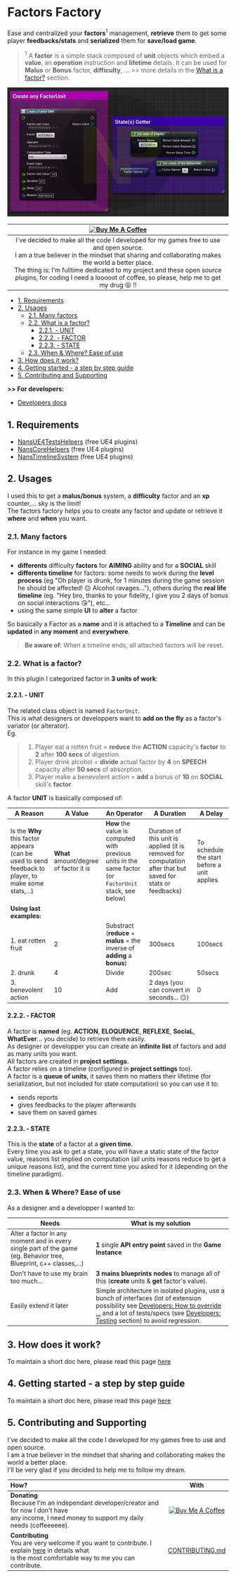 # Factors Factory

Ease and centralized your **factors**<sup>1</sup> management, **retrieve** them to get some player **feedbacks/stats** and **serialized** them for **save/load game**.

> <sup>1</sup> A **factor** is a simple stack composed of **unit** objects which embed a **value**, an **operation** instruction and **lifetime** details. It can be used for **Malus** or **Bonus** factor, **difficulty**, ... >> more details in the [What is a factor?](#22-what-is-a-factor) section.

![Developers docs](./Docs/img/FactorsFactory.png)

|                                                                                                       <a href="https://www.buymeacoffee.com/NansUE4" target="_blank"><img src="https://cdn.buymeacoffee.com/buttons/default-green.png" alt="Buy Me A Coffee" height="51" width="217"></a>                                                                                                       |
| :---------------------------------------------------------------------------------------------------------------------------------------------------------------------------------------------------------------------------------------------------------------------------------------------------------------------------------------------------------------------------------------------: |
| I've decided to make all the code I developed for my games free to use and open source.<br> I am a true believer in the mindset that sharing and collaborating makes the world a better place.<br> The thing is: I'm fulltime dedicated to my project and these open source plugins, for coding I need a looooot of coffee, so please, help me to get my drug :stuck_out_tongue_closed_eyes: !! |

<!-- TOC -->

-   [1. Requirements](#1-requirements)
-   [2. Usages](#2-usages)
    -   [2.1. Many factors](#21-many-factors)
    -   [2.2. What is a factor?](#22-what-is-a-factor)
        -   [2.2.1. - UNIT](#221---unit)
        -   [2.2.2. - FACTOR](#222---factor)
        -   [2.2.3. - STATE](#223---state)
    -   [2.3. When & Where? Ease of use](#23-when--where-ease-of-use)
-   [3. How does it work?](#3-how-does-it-work)
-   [4. Getting started - a step by step guide](#4-getting-started---a-step-by-step-guide)
-   [5. Contributing and Supporting](#5-contributing-and-supporting)

<!-- /TOC -->

**>> For developers:**

-   [Developers docs](./Docs/Developers.md)

<a id="markdown-1-requirements" name="1-requirements"></a>

## 1. Requirements

-   [NansUE4TestsHelpers](https://github.com/NansPellicari/UE4-TestsHelpers) (free UE4 plugins)
-   [NansCoreHelpers](https://github.com/NansPellicari/UE4-CoreHelpers) (free UE4 plugins)
-   [NansTimelineSystem](https://github.com/NansPellicari/UE4-TimelineSystem) (free UE4 plugins)

<a id="markdown-2-usages" name="2-usages"></a>

## 2. Usages

I used this to get a **malus/bonus** system, a **difficulty** factor and an **xp** counter,... sky is the limit!  
The factors factory helps you to create any factor and update or retrieve it **where** and **when** you want.

<a id="markdown-21-many-factors" name="21-many-factors"></a>

### 2.1. Many factors

For instance in my game I needed:

-   **differents** difficulty **factors** for **AIMING** ability and for a **SOCIAL** skill
-   **differents timeline** for factors: some needs to work during the **level process** (eg "Oh player is drunk, for 1 minutes during the game session he should be affected! :confused: Alcohol ravages..."), others during the **real life timeline** (eg. "Hey bro, thanks to your fidelity, I give you 2 days of bonus on social interactions :kissing_heart:"), etc...
-   using the same simple **UI** to **alter** a factor

So basically a Factor as a **name** and it is attached to a **Timeline** and can be **updated** in **any moment** and **everywhere**.

> **Be aware of**: When a timeline ends, all attached factors will be reset.

<a id="markdown-22-what-is-a-factor" name="22-what-is-a-factor"></a>

### 2.2. What is a factor?

In this plugin I categorized factor in **3 units of work**:

<a id="markdown-221---unit" name="221---unit"></a>

#### 2.2.1. - UNIT

The related class object is named `FactorUnit`.  
This is what designers or developpers want to **add on the fly** as a factor's variator (or alterator).  
Eg.

> 1. Player eat a rotten fruit = **reduce** the **ACTION** capacity's **factor** to **2** after **100 secs** of digestion.
> 2. Player drink alcohol = **divide** actual factor by **4** on **SPEECH** capacity after **50 secs** of absorption.
> 3. Player make a benevolent action = **add** a bonus of **10** on **SOCIAL** skill's **factor**.

A factor **UNIT** is basically composed of:

| A Reason                                                                                            | A Value                                | An Operator                                                                                             | A Duration                                                                                                   | A Delay                                     |
| --------------------------------------------------------------------------------------------------- | -------------------------------------- | ------------------------------------------------------------------------------------------------------- | ------------------------------------------------------------------------------------------------------------ | ------------------------------------------- |
| Is the **Why** this factor appears (can be used to send feedback to player, to make some stats,...) | **What** amount/degree of factor it is | **How** the value is computed with previous units in the same factor (or `FactorUnit` stack, see below) | Duration of this unit is applied (it is removed for computation after that but saved for stats or feedbacks) | To schedule the start before a unit applies |
| **Using last examples:**                                                                            |
| 1. eat rotten fruit                                                                                 | 2                                      | Substract (**reduce** = **malus** = the inverse of **adding** a **bonus**)                              | 300secs                                                                                                      | 100secs                                     |
| 2. drunk                                                                                            | 4                                      | Divide                                                                                                  | 200sec                                                                                                       | 50secs                                      |
| 3. benevolent action                                                                                | 10                                     | Add                                                                                                     | 2 days (you can convert in seconds... :smirk:)                                                               | 0                                           |

<a id="markdown-222---factor" name="222---factor"></a>

#### 2.2.2. - FACTOR

A factor is **named** (eg. **ACTION**, **ELOQUENCE**, **REFLEXE**, **SociaL**, **WhatEver**... you decide) to retrieve them easily.  
As designer or developper you can create an **infinite list** of factors and add as many units you want.  
All factors are created in **project settings**.  
A factor relies on a timeline (configured in **project settings** too).  
A factor is a **queue of units**, it saves them no matters their lifetime (for serialization, but not included for state computation) so you can use it to:

-   sends reports
-   gives feedbacks to the player afterwards
-   save them on saved games

<a id="markdown-223---state" name="223---state"></a>

#### 2.2.3. - STATE

This is the **state** of a factor at a **given time**.  
Every time you ask to get a state, you will have a static state of the factor value, reasons list implied on computation (all units reasons reduce to get a unique reasons list), and the current time you asked for it (depending on the timeline paradigm).

<a id="markdown-23-when--where-ease-of-use" name="23-when--where-ease-of-use"></a>

### 2.3. When & Where? Ease of use

As a designer and a developper I wanted to:

| Needs                                                                                                             | What is my solution                                                                                                                                                                                                                                                                                                                         |
| ----------------------------------------------------------------------------------------------------------------- | ------------------------------------------------------------------------------------------------------------------------------------------------------------------------------------------------------------------------------------------------------------------------------------------------------------------------------------------- |
| Alter a factor in any moment and in every single part of the game (eg. Behavior tree, Blueprint, c++ classes,...) | **1** single **API entry point** saved in the **Game Instance**                                                                                                                                                                                                                                                                             |
| Don't have to use my brain too much...                                                                            | **3 mains blueprints nodes** to manage all of this (**create** units & **get** factor's value).                                                                                                                                                                                                                                             |
| Easily extend it later                                                                                            | Simple architecture in isolated plugins, use a bunch of interfaces (lot of extension possibility see [Developers: How to override ...](./Docs/Developers.md#4-how-to-override-create-my-own-factor-factor-unit--operator) and a lot of tests/specs (see [Developers: Testing](./Docs/Developers.md#6-testing) section) to avoid regression. |

<a id="markdown-3-how-does-it-work" name="3-how-does-it-work"></a>

## 3. How does it work?

To maintain a short doc here, please read this page [here](./Docs/How-does-it-work.md)

<a id="markdown-4-getting-started---a-step-by-step-guide" name="4-getting-started---a-step-by-step-guide"></a>

## 4. Getting started - a step by step guide

To maintain a short doc here, please read this page [here](./Docs/StepByStep.md)

<a id="markdown-5-contributing-and-supporting" name="5-contributing-and-supporting"></a>

## 5. Contributing and Supporting

I've decided to make all the code I developed for my games free to use and open source.  
I am a true believer in the mindset that sharing and collaborating makes the world a better place.  
I'll be very glad if you decided to help me to follow my dream.

| How?                                                                                                                                                                               |                                                                                         With                                                                                         |
| :--------------------------------------------------------------------------------------------------------------------------------------------------------------------------------- | :----------------------------------------------------------------------------------------------------------------------------------------------------------------------------------: |
| **Donating**<br> Because I'm an independant developer/creator and for now I don't have<br> any income, I need money to support my daily needs (coffeeeeee).                        | <a href="https://www.buymeacoffee.com/NansUE4" target="_blank"><img src="https://cdn.buymeacoffee.com/buttons/default-green.png" alt="Buy Me A Coffee" height="51" width="217" ></a> |
| **Contributing**<br> You are very welcome if you want to contribute. I explain [here](./CONTRIBUTING.md) in details what<br> is the most comfortable way to me you can contribute. |                                                                         [CONTRIBUTING.md](./CONTRIBUTING.md)                                                                         |
